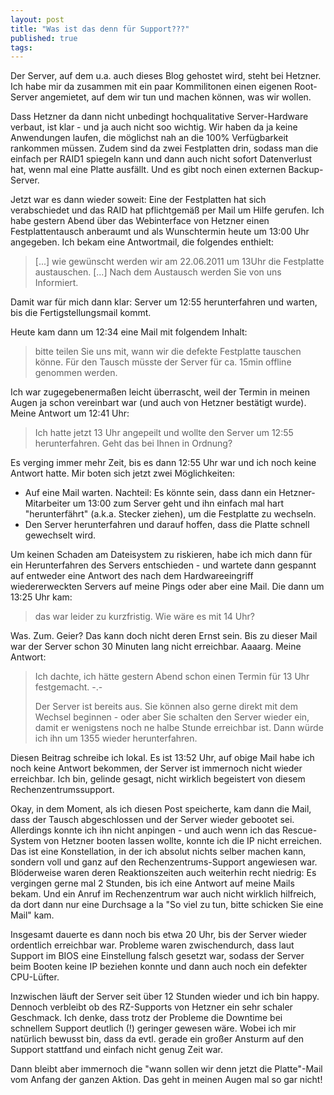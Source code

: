 ```yaml
---
layout: post
title: "Was ist das denn für Support???"
published: true
tags:
---
```


Der Server, auf dem u.a. auch dieses Blog gehostet wird, steht bei Hetzner. Ich
habe mir da zusammen mit ein paar Kommilitonen einen eigenen Root-Server
angemietet, auf dem wir tun und machen können, was wir wollen.

Dass Hetzner da dann nicht unbedingt hochqualitative Server-Hardware verbaut,
ist klar - und ja auch nicht soo wichtig. Wir haben da ja keine Anwendungen
laufen, die möglichst nah an die 100% Verfügbarkeit rankommen müssen. Zudem
sind da zwei Festplatten drin, sodass man die einfach per RAID1 spiegeln kann
und dann auch nicht sofort Datenverlust hat, wenn mal eine Platte ausfällt. Und
es gibt noch einen externen Backup-Server.

<!--more-->

Jetzt war es dann wieder soweit: Eine der Festplatten hat sich verabschiedet
und das RAID hat pflichtgemäß per Mail um Hilfe gerufen.  Ich habe gestern
Abend über das Webinterface von Hetzner einen Festplattentausch anberaumt und
als Wunschtermin heute um 13:00 Uhr angegeben.  Ich bekam eine Antwortmail, die
folgendes enthielt:

> [...] wie gewünscht werden wir am 22.06.2011 um 13Uhr die Festplatte
> austauschen.  [...] Nach dem Austausch werden Sie von uns Informiert.

Damit war für mich dann klar: Server um 12:55 herunterfahren und warten, bis
die Fertigstellungsmail kommt.

Heute kam dann um 12:34 eine Mail mit folgendem Inhalt:

> bitte teilen Sie uns mit, wann wir die defekte Festplatte tauschen könne. Für
> den Tausch müsste der Server für ca. 15min offline genommen werden.

Ich war zugegebenermaßen leicht überrascht, weil der Termin in meinen Augen ja
schon vereinbart war (und auch von Hetzner bestätigt wurde).  Meine Antwort um
12:41 Uhr:

> Ich hatte jetzt 13 Uhr angepeilt und wollte den Server um 12:55
> herunterfahren. Geht das bei Ihnen in Ordnung?

Es verging immer mehr Zeit, bis es dann 12:55 Uhr war und ich noch keine
Antwort hatte. Mir boten sich jetzt zwei Möglichkeiten:

* Auf eine Mail warten. Nachteil: Es könnte sein, dass dann ein
  Hetzner-Mitarbeiter um 13:00 zum Server geht und ihn einfach mal hart
  "herunterfährt" (a.k.a. Stecker ziehen), um die Festplatte zu wechseln.
* Den Server herunterfahren und darauf hoffen, dass die Platte schnell
  gewechselt wird.

Um keinen Schaden am Dateisystem zu riskieren, habe ich mich dann für ein
Herunterfahren des Servers entschieden - und wartete dann gespannt auf entweder
eine Antwort des nach dem Hardwareeingriff wiedererweckten Servers auf meine
Pings oder aber eine Mail. Die dann um 13:25 Uhr kam:

> das war leider zu kurzfristig. Wie wäre es mit 14 Uhr?

Was. Zum. Geier? Das kann doch nicht deren Ernst sein. Bis zu dieser Mail war
der Server schon 30 Minuten lang nicht erreichbar. Aaaarg.  Meine Antwort:

> Ich dachte, ich hätte gestern Abend schon einen Termin für 13 Uhr
> festgemacht. -.-
>
> Der Server ist bereits aus. Sie können also gerne direkt mit dem Wechsel
> beginnen - oder aber Sie schalten den Server wieder ein, damit er wenigstens
> noch ne halbe Stunde erreichbar ist. Dann würde ich ihn um 1355 wieder
> herunterfahren.

Diesen Beitrag schreibe ich lokal. Es ist 13:52 Uhr, auf obige Mail habe ich
noch keine Antwort bekommen, der Server ist immernoch nicht wieder erreichbar.
Ich bin, gelinde gesagt, nicht wirklich begeistert von diesem
Rechenzentrumssupport.

Okay, in dem Moment, als ich diesen Post speicherte, kam dann die Mail, dass
der Tausch abgeschlossen und der Server wieder gebootet sei.  Allerdings konnte
ich ihn nicht anpingen - und auch wenn ich das Rescue-System von Hetzner booten
lassen wollte, konnte ich die IP nicht erreichen.  Das ist eine Konstellation,
in der ich absolut nichts selber machen kann, sondern voll und ganz auf den
Rechenzentrums-Support angewiesen war.  Blöderweise waren deren Reaktionszeiten
auch weiterhin recht niedrig: Es vergingen gerne mal 2 Stunden, bis ich eine
Antwort auf meine Mails bekam. Und ein Anruf im Rechenzentrum war auch nicht
wirklich hilfreich, da dort dann nur eine Durchsage a la "So viel zu tun, bitte
schicken Sie eine Mail" kam.

Insgesamt dauerte es dann noch bis etwa 20 Uhr, bis der Server wieder
ordentlich erreichbar war. Probleme waren zwischendurch, dass laut Support im
BIOS eine Einstellung falsch gesetzt war, sodass der Server beim Booten keine
IP beziehen konnte und dann auch noch ein defekter CPU-Lüfter.

Inzwischen läuft der Server seit über 12 Stunden wieder und ich bin happy.
Dennoch verbleibt ob des RZ-Supports von Hetzner ein sehr schaler Geschmack.
Ich denke, dass trotz der Probleme die Downtime bei schnellem Support deutlich
(!) geringer gewesen wäre. Wobei ich mir natürlich bewusst bin, dass da evtl.
gerade ein großer Ansturm auf den Support stattfand und einfach nicht genug
Zeit war. 

Dann bleibt aber immernoch die "wann sollen wir denn jetzt die
Platte"-Mail vom Anfang der ganzen Aktion. Das geht in meinen Augen mal so gar
nicht!

